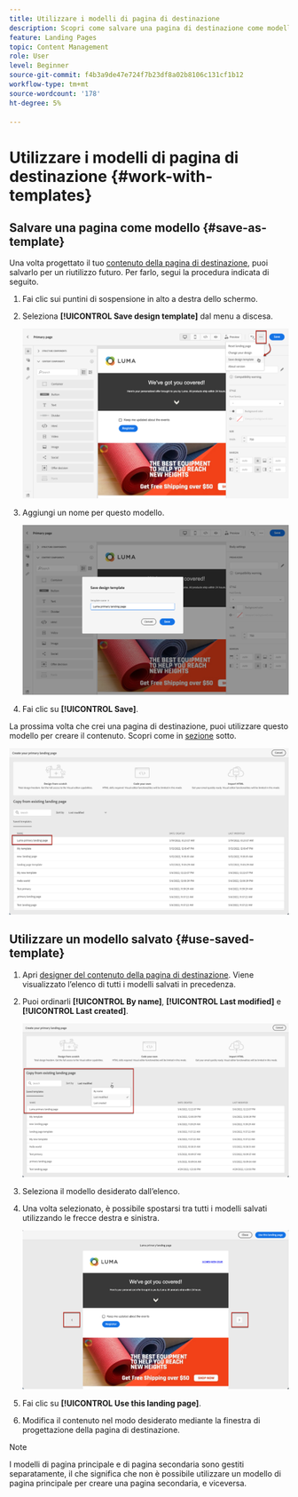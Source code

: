 ```yaml
---
title: Utilizzare i modelli di pagina di destinazione
description: Scopri come salvare una pagina di destinazione come modello e riutilizzarla in Journey Optimizer
feature: Landing Pages
topic: Content Management
role: User
level: Beginner
source-git-commit: f4b3a9de47e724f7b23df8a02b8106c131cf1b12
workflow-type: tm+mt
source-wordcount: '178'
ht-degree: 5%

---
```


# Utilizzare i modelli di pagina di destinazione {#work-with-templates}

## Salvare una pagina come modello {#save-as-template}

Una volta progettato il tuo [contenuto della pagina di destinazione](lp-content.md), puoi salvarlo per un riutilizzo futuro. Per farlo, segui la procedura indicata di seguito.

1. Fai clic sui puntini di sospensione in alto a destra dello schermo.

1. Seleziona **[!UICONTROL Save design template]** dal menu a discesa.

   ![](assets/lp_designer-save-template.png)

1. Aggiungi un nome per questo modello.

   ![](assets/lp_designer-template-name.png)

1. Fai clic su **[!UICONTROL Save]**.

La prossima volta che crei una pagina di destinazione, puoi utilizzare questo modello per creare il contenuto. Scopri come in [sezione](#use-saved-template) sotto.

![](assets/lp_designer-saved-template.png)

## Utilizzare un modello salvato {#use-saved-template}

1. Apri [designer del contenuto della pagina di destinazione](design-lp.md). Viene visualizzato l’elenco di tutti i modelli salvati in precedenza.

1. Puoi ordinarli **[!UICONTROL By name]**, **[!UICONTROL Last modified]** e **[!UICONTROL Last created]**.

   ![](assets/lp_designer-saved-templates.png)

1. Seleziona il modello desiderato dall’elenco.

1. Una volta selezionato, è possibile spostarsi tra tutti i modelli salvati utilizzando le frecce destra e sinistra.

   ![](assets/lp_designer-saved-templates-navigate.png)

1. Fai clic su **[!UICONTROL Use this landing page]**.

1. Modifica il contenuto nel modo desiderato mediante la finestra di progettazione della pagina di destinazione.

>[!NOTE]
>
>I modelli di pagina principale e di pagina secondaria sono gestiti separatamente, il che significa che non è possibile utilizzare un modello di pagina principale per creare una pagina secondaria, e viceversa.
